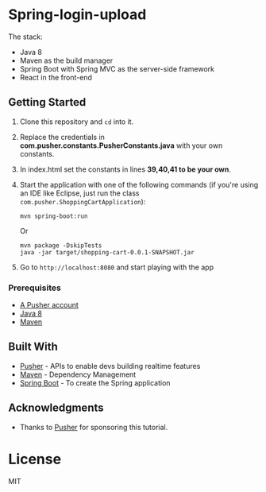 # Spring-login-upload
The stack:

- Java 8
- Maven as the build manager
- Spring Boot with Spring MVC as the server-side framework
- React in the front-end

## Getting Started
1. Clone this repository and `cd` into it.

2. Replace the credentials in **com.pusher.constants.PusherConstants.java** with your own constants.

3. In index.html set the constants in lines **39,40,41 to be your own**.

4. Start the application with one of the following commands (if you're using an IDE like Eclipse, just run the class `com.pusher.ShoppingCartApplication`):

    ```
    mvn spring-boot:run
    ```
    
    Or
    
    ```
    mvn package -DskipTests
    java -jar target/shopping-cart-0.0.1-SNAPSHOT.jar 
    ```
    
5. Go to `http://localhost:8080` and start playing with the app

### Prerequisites

- [A Pusher account](https://pusher.com/)
- [Java 8](http://www.oracle.com/technetwork/java/javase/downloads/jdk8-downloads-2133151.html)
- [Maven](https://maven.apache.org/download.cgi)

## Built With

* [Pusher](https://pusher.com/) - APIs to enable devs building realtime features
* [Maven](https://maven.apache.org/) - Dependency Management
* [Spring Boot](https://projects.spring.io/spring-boot/) - To create the Spring application

## Acknowledgments

* Thanks to [Pusher](https://pusher.com/) for sponsoring this tutorial.

# License
MIT
